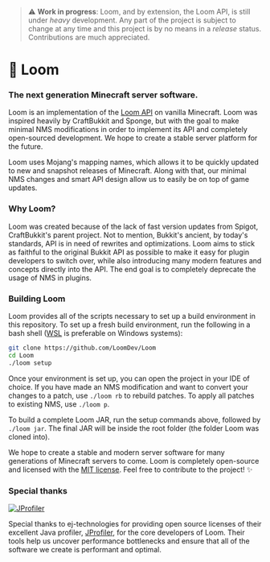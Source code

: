 > :warning: **Work in progress**: Loom, and by extension, the Loom API, is still under *heavy* development. Any part of the project is subject to change at any time and this project is by no means in a *release* status. Contributions are much appreciated. 

# 🧵 Loom
### The next generation Minecraft server software.

Loom is an implementation of the [Loom API](/api) on vanilla Minecraft. Loom was inspired heavily by CraftBukkit and Sponge, but with the goal to make minimal NMS modifications in order to implement its API and completely open-sourced development. We hope to create a stable server platform for the future.

Loom uses Mojang's mapping names, which allows it to be quickly updated to new and snapshot releases of Minecraft. Along with that, our minimal NMS changes and smart API design allow us to easily be on top of game updates.

### Why Loom?
Loom was created because of the lack of fast version updates from Spigot, CraftBukkit's parent project. Not to mention, Bukkit's ancient, by today's standards, API is in need of rewrites and optimizations. Loom aims to stick as faithful to the original Bukkit API as possible to make it easy for plugin developers to switch over, while also introducing many modern features and concepts directly into the API. The end goal is to completely deprecate the usage of NMS in plugins.

### Building Loom
Loom provides all of the scripts necessary to set up a build environment in this repository. To set up a fresh build environment, run the following in a bash shell ([WSL](https://docs.microsoft.com/en-us/windows/wsl/install-win10) is preferable on Windows systems):
```bash
git clone https://github.com/LoomDev/Loom
cd Loom
./loom setup
```
Once your environment is set up, you can open the project in your IDE of choice. If you have made an NMS modification and want to convert your changes to a patch, use `./loom rb` to rebuild patches. To apply all patches to existing NMS, use `./loom p`.

To build a complete Loom JAR, run the setup commands above, followed by `./loom jar`. The final JAR will be inside the root folder (the folder Loom was cloned into).

We hope to create a stable and modern server software for many generations of Minecraft servers to come. Loom is completely open-source and licensed with the [MIT license](/LICENSE). Feel free to contribute to the project! ✨

### Special thanks
[![JProfiler](https://www.ej-technologies.com/images/product_banners/jprofiler_medium.png)](https://www.ej-technologies.com/products/jprofiler/overview.html)  

Special thanks to ej-technologies for providing open source licenses of their excellent Java profiler, [JProfiler](https://www.ej-technologies.com/products/jprofiler/overview.html), for the core developers of Loom. Their tools help us uncover performance bottlenecks and ensure that all of the software we create is performant and optimal.
